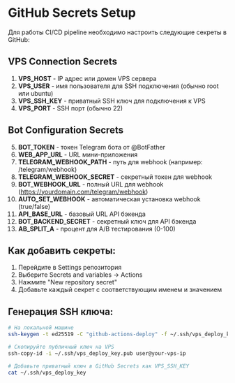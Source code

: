 # GitHub Secrets Setup

Для работы CI/CD pipeline необходимо настроить следующие секреты в GitHub:

## VPS Connection Secrets

1. **VPS_HOST** - IP адрес или домен VPS сервера
2. **VPS_USER** - имя пользователя для SSH подключения (обычно root или ubuntu)
3. **VPS_SSH_KEY** - приватный SSH ключ для подключения к VPS
4. **VPS_PORT** - SSH порт (обычно 22)

## Bot Configuration Secrets

5. **BOT_TOKEN** - токен Telegram бота от @BotFather
6. **WEB_APP_URL** - URL мини-приложения
7. **TELEGRAM_WEBHOOK_PATH** - путь для webhook (например: /telegram/webhook)
8. **TELEGRAM_WEBHOOK_SECRET** - секретный токен для webhook
9. **BOT_WEBHOOK_URL** - полный URL для webhook (https://yourdomain.com/telegram/webhook)
10. **AUTO_SET_WEBHOOK** - автоматическая установка webhook (true/false)
11. **API_BASE_URL** - базовый URL API бэкенда
12. **BOT_BACKEND_SECRET** - секретный ключ для API бэкенда
13. **AB_SPLIT_A** - процент для A/B тестирования (0-100)

## Как добавить секреты:

1. Перейдите в Settings репозитория
2. Выберите Secrets and variables → Actions
3. Нажмите "New repository secret"
4. Добавьте каждый секрет с соответствующим именем и значением

## Генерация SSH ключа:

```bash
# На локальной машине
ssh-keygen -t ed25519 -C "github-actions-deploy" -f ~/.ssh/vps_deploy_key

# Скопируйте публичный ключ на VPS
ssh-copy-id -i ~/.ssh/vps_deploy_key.pub user@your-vps-ip

# Добавьте приватный ключ в GitHub Secrets как VPS_SSH_KEY
cat ~/.ssh/vps_deploy_key
```
